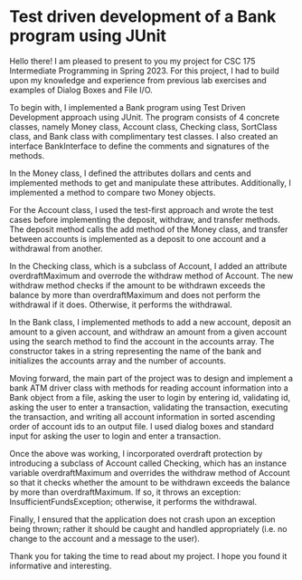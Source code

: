 # Test driven development of a Bank program using JUnit

Hello there! I am pleased to present to you my project for CSC 175 Intermediate Programming in Spring 2023. For this project, I had to build upon my knowledge and experience from previous lab exercises and examples of Dialog Boxes and File I/O.

To begin with, I implemented a Bank program using Test Driven Development approach using JUnit. The program consists of 4 concrete classes, namely Money class, Account class, Checking class, SortClass class, and Bank class with complimentary test classes. I also created an interface BankInterface to define the comments and signatures of the methods.

In the Money class, I defined the attributes dollars and cents and implemented methods to get and manipulate these attributes. Additionally, I implemented a method to compare two Money objects.

For the Account class, I used the test-first approach and wrote the test cases before implementing the deposit, withdraw, and transfer methods. The deposit method calls the add method of the Money class, and transfer between accounts is implemented as a deposit to one account and a withdrawal from another.

In the Checking class, which is a subclass of Account, I added an attribute overdraftMaximum and overrode the withdraw method of Account. The new withdraw method checks if the amount to be withdrawn exceeds the balance by more than overdraftMaximum and does not perform the withdrawal if it does. Otherwise, it performs the withdrawal.

In the Bank class, I implemented methods to add a new account, deposit an amount to a given account, and withdraw an amount from a given account using the search method to find the account in the accounts array. The constructor takes in a string representing the name of the bank and initializes the accounts array and the number of accounts.

Moving forward, the main part of the project was to design and implement a bank ATM driver class with methods for reading account information into a Bank object from a file, asking the user to login by entering id, validating id, asking the user to enter a transaction, validating the transaction, executing the transaction, and writing all account information in sorted ascending order of account ids to an output file. I used dialog boxes and standard input for asking the user to login and enter a transaction.

Once the above was working, I incorporated overdraft protection by introducing a subclass of Account called Checking, which has an instance variable overdraftMaximum and overrides the withdraw method of Account so that it checks whether the amount to be withdrawn exceeds the balance by more than overdraftMaximum. If so, it throws an exception: InsufficientFundsException; otherwise, it performs the withdrawal.

Finally, I ensured that the application does not crash upon an exception being thrown; rather it should be caught and handled appropriately (i.e. no change to the account and a message to the user).

Thank you for taking the time to read about my project. I hope you found it informative and interesting.
